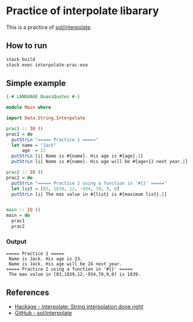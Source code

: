 # Practice of interpolate libarary

This is a practice of [sol/interpolate](https://github.com/sol/interpolate).


## How to run

```bash
stack build
stack exec interpolate-prac-exe
```

## Simple example

```hs
{-# LANGUAGE QuasiQuotes #-}

module Main where

import Data.String.Interpolate

prac1 :: IO ()
prac1 = do
  putStrLn "===== Practice 1 ====="
  let name = "Jack"
      age  = 23
  putStrLn [i| Name is #{name}. His age is #{age}.|]
  putStrLn [i| Name is #{name}. His age will be #{age+1} next year.|]

prac2 :: IO ()
prac2 = do
  putStrLn "===== Practice 2 using a function in '#{}' ====="
  let list = [83, 1839, 12, -934, 78, 9, 0]
  putStrLn [i| The max value in #{list} is #{maximum list}.|]


main :: IO ()
main = do
  prac1
  prac2
```

### Output

```
===== Practice 1 =====
 Name is Jack. His age is 23.
 Name is Jack. His age will be 24 next year.
===== Practice 2 using a function in '#{}' =====
 The max value in [83,1839,12,-934,78,9,0] is 1839.
```



## References
* [Hackage - interpolate: String interpolation done right](https://hackage.haskell.org/package/interpolate)
* [GitHub - sol/interpolate](https://github.com/sol/interpolate) 